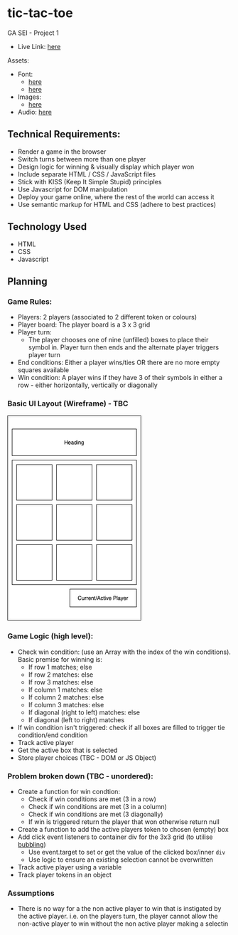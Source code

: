 # tic-tac-toe

GA SEI - Project 1
* Live Link: [here](https://kdaya001.github.io/tic-tac-toe/)

Assets:
* Font: 
    - [here](https://fonts.google.com/specimen/M+PLUS+2)
    - [here](https://fonts.google.com/specimen/Press+Start+2P)
* Images:
    - [here](https://pressstart.vip/)
* Audio:
    [here](https://opengameart.org/content/512-sound-effects-8-bit-style)

## Technical Requirements:
* Render a game in the browser
* Switch turns between more than one player
* Design logic for winning & visually display which player won
* Include separate HTML / CSS / JavaScript files
* Stick with KISS (Keep It Simple Stupid) principles
* Use Javascript for DOM manipulation
* Deploy your game online, where the rest of the world can access it
* Use semantic markup for HTML and CSS (adhere to best practices)

## Technology Used
* HTML
* CSS
* Javascript

## Planning
### Game Rules:
* Players: 2 players (associated to 2 different token or colours)
* Player board: The player board is a 3 x 3 grid
* Player turn:
    * The player chooses one of nine (unfilled) boxes to place their symbol in. Player turn then ends and the alternate player triggers player turn
* End conditions: Either a player wins/ties OR there are no more empty squares available
* Win condition: A player wins if they have 3 of their symbols in either a row - either horizontally, vertically or diagonally 

### Basic UI Layout (Wireframe) - TBC
![alt text](/images/basic-layout-wireframe.jpg)

### Game Logic (high level):
* Check win condition: (use an Array with the index of the win conditions). Basic premise for winning is:
    * If row 1 matches; else
    * If row 2 matches: else
    * If row 3 matches: else
    * If column 1 matches: else
    * If column 2 matches: else
    * If column 3 matches: else
    * If diagonal (right to left) matches: else
    * If diagonal (left to right) matches
* If win condition isn't triggered: check if all boxes are filled to trigger tie condition/end condition
* Track active player
* Get the active box that is selected
* Store player choices (TBC - DOM or JS Object)

### Problem broken down (TBC - unordered):
* Create a function for win condtion:
    * Check if win conditions are met (3 in a row)
    * Check if win conditions are met (3 in a column)
    * Check if win conditions are met (3 diagonally)
    * If win is triggered return the player that won otherwise return null
* Create a function to add the active players token to chosen (empty) box
* Add click event listeners to container div for the 3x3 grid (to utilise [bubbling](https://developer.mozilla.org/en-US/docs/Web/API/Event/bubbles))
    * Use event.target to set or get the value of the clicked box/inner `div`
    * Use logic to ensure an existing selection cannot be overwritten
* Track active player using a variable
* Track player tokens in an object


### Assumptions
* There is no way for a the non active player to win that is instigated by the active player. i.e. on the players turn, the player cannot allow the non-active player to win without the non active player making a selectin
